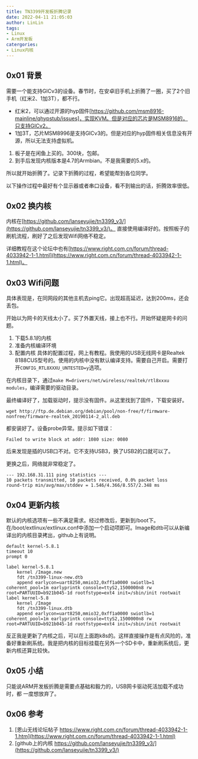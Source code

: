```yaml
---
title: TN3399开发板折腾记录
date: 2022-04-11 21:05:03
author: LinLin
tags:
- Linux
- Arm开发板
catergories:
- Linux内核
---
```


## 0x01 背景

需要一个能支持GICv3的设备。春节时，在安卓旧手机上折腾了一圈，买了2个旧手机（红米2、1加3T），都不行。

* 红米2，可以通过开源的hyp固件[https://github.com/msm8916-mainline/qhypstub/issues]，实现KVM。但是对应的芯片是MSM8916的，只支持GICv2。
* 1加3T，芯片MSM8996是支持GICv3的。但是对应的hyp固件相关信息没有开源，所以无法支持虚拟机。

1. 板子是在闲鱼上买的。300块，包邮。
2. 到手后发现内核版本是4.7的Armbian。不是我需要的5.x的。

所以就开始折腾了。记录下折腾的过程，希望能帮到各位同学。

<!--more-->

以下操作过程中最好有个显示器或者串口设备，看不到输出的话，折腾效率很低。

## 0x02 换内核

内核在[https://github.com/lanseyujie/tn3399_v3/](https://github.com/lanseyujie/tn3399_v3/)。
直接使用编译好的。按照板子的刷机流程，刷好了之后发现Wifi网络不稳定。

详细教程在这个论坛中也有[https://www.right.com.cn/forum/thread-4033942-1-1.html](https://www.right.com.cn/forum/thread-4033942-1-1.html)。

## 0x03 Wifi问题

具体表现是，在同网段的其他主机去ping它。出现超高延迟，达到200ms，还会丢包。

开始以为网卡的天线太小了。买了外置天线，接上也不行。开始怀疑是网卡的问题。


1. 下载5.8.1的内核
2. 准备内核编译环境
3. 配置内核
具体的配置过程，网上有教程。我使用的USB无线网卡是Realtek 8188CUS型号的。使用的内核中没有默认编译支持。需要自己开启。需要打开`CONFIG_RTL8XXXU_UNTESTED=y`选项。

在内核目录下，通过`make M=drivers/net/wireless/realtek/rtl8xxxu modules`，编译需要的驱动目录。

最终编译好了，加载驱动时，提示没有固件。从这里找到了固件，下载安装好。

```
wget http://ftp.de.debian.org/debian/pool/non-free/f/firmware-nonfree/firmware-realtek_20190114-2_all.deb
```

都安装好了。设备probe异常。提示如下错误：

```
Failed to write block at addr: 1080 size: 0080 
```

后来发现是插的USB口不对。它不支持USB3，换了USB2的口就可以了。

更换之后，网络就非常稳定了。

```
--- 192.168.31.111 ping statistics ---
10 packets transmitted, 10 packets received, 0.0% packet loss
round-trip min/avg/max/stddev = 1.546/4.366/8.557/2.348 ms
```

## 0x04 更新内核

默认的内核选项有一些不满足需求。经过修改后，更新到/boot下。在/boot/extlinux/extlinux.conf中添加一个启动项即可。Image和dtb可以从新编译出的内核目录拷出，github上有说明。

```
default kernel-5.8.1
timeout 10
prompt 0

label kernel-5.8.1
    kernel /Image.new
    fdt /tn3399-linux-new.dtb
    append earlycon=uart8250,mmio32,0xff1a0000 swiotlb=1 coherent_pool=1m earlyprintk console=ttyS2,1500000n8 rw root=PARTUUID=b921b045-1d rootfstype=ext4 init=/sbin/init rootwait
label kernel-5.8
    kernel /Image
    fdt /tn3399-linux.dtb
    append earlycon=uart8250,mmio32,0xff1a0000 swiotlb=1 coherent_pool=1m earlyprintk console=ttyS2,1500000n8 rw root=PARTUUID=b921b045-1d rootfstype=ext4 init=/sbin/init rootwait
 ```
 
 反正我是更新了内核之后，可以在上面跑k8s的。这样直接操作是有点风险的，准备好重新刷系统。我是把内核的目标挂载在另外一个SD卡中，重新刷系统后，更新内核还算比较快。
 
## 0x05 小结

只能说ARM开发板折腾是需要点基础和毅力的，USB网卡驱动死活加载不成功时，都 一度想放弃了。

## 0x06 参考

1. [恩山无线论坛帖子 https://www.right.com.cn/forum/thread-4033942-1-1.htm](https://www.right.com.cn/forum/thread-4033942-1-1.html)
2. [github上的内核 https://github.com/lanseyujie/tn3399_v3/](https://github.com/lanseyujie/tn3399_v3/)

